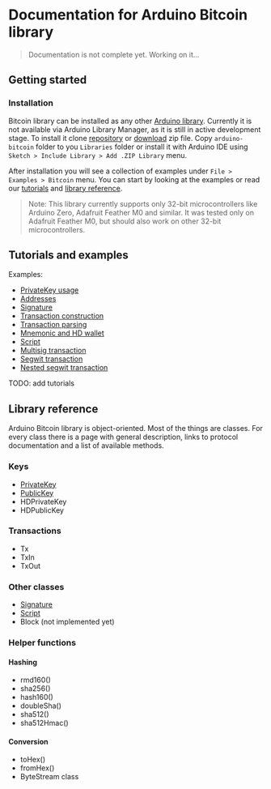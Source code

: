 # Documentation for Arduino Bitcoin library

> Documentation is not complete yet. Working on it...

## Getting started

### Installation

Bitcoin library can be installed as any other [Arduino library](https://www.arduino.cc/en/Guide/Libraries). Currently it is not available via Arduino Library Manager, as it is still in active development stage. To install it clone [repository](https://github.com/arduino-bitcoin/arduino-bitcoin) or [download](https://github.com/arduino-bitcoin/arduino-bitcoin/archive/master.zip) zip file. Copy `arduino-bitcoin` folder to you `Libraries` folder or install it with Arduino IDE using `Sketch > Include Library > Add .ZIP Library` menu.

After installation you will see a collection of examples under `File > Examples > Bitcoin` menu. You can start by looking at the examples or read our [tutorials](#tutorials-and-examples) and [library reference](#library-reference).

> Note: This library currently supports only 32-bit microcontrollers like Arduino Zero, Adafruit Feather M0 and similar. It was tested only on Adafruit Feather M0, but should also work on other 32-bit microcontrollers.

## Tutorials and examples

Examples:

- [PrivateKey usage](../examples/01.PrivateKey/01.PrivateKey.ino)
- [Addresses](../examples/02.Addresses/02.Addresses.ino)
- [Signature](../examples/03.Signature/03.Signature.ino)
- [Transaction construction](../examples/04.Transaction/04.Transaction.ino)
- [Transaction parsing](../examples/05.TransactionParse/05.TransactionParse.ino)
- [Mnemonic and HD wallet](../examples/06.Mnemonic/06.Mnemonic.ino)
- [Script](../examples/07.Script/07.Script.ino)
- [Multisig transaction](../examples/08.Multisig/08.Multisig.ino)
- [Segwit transaction](../examples/09.SegwitTransaction/09.SegwitTransaction.ino)
- [Nested segwit transaction](../examples/10.NestedSegwitTransaction/10.NestedSegwitTransaction.ino)

TODO: add tutorials

## Library reference

Arduino Bitcoin library is object-oriented. Most of the things are classes. For every class there is a page with general description, links to protocol documentation and a list of available methods.

### Keys

- [PrivateKey](PrivateKey/readme.md)
- [PublicKey](PublicKey/readme.md)
- HDPrivateKey
- HDPublicKey

### Transactions

- Tx
- TxIn
- TxOut

### Other classes

- [Signature](Signature/readme.md)
- [Script](Script/readme.md)
- Block (not implemented yet)

### Helper functions

#### Hashing

- rmd160()
- sha256()
- hash160()
- doubleSha()
- sha512()
- sha512Hmac()

#### Conversion

- toHex()
- fromHex()
- ByteStream class